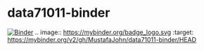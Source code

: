 # data71011-binder
[![Binder](https://mybinder.org/badge_logo.svg)](https://mybinder.org/v2/gh/MustafaJohn/data71011-binder/HEAD)
.. image:: https://mybinder.org/badge_logo.svg
 :target: https://mybinder.org/v2/gh/MustafaJohn/data71011-binder/HEAD
